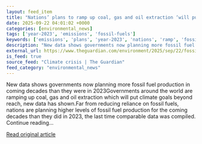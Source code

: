 ```yaml
---
layout: feed_item
title: "Nations’ plans to ramp up coal, gas and oil extraction ‘will put climate goals beyond reach’"
date: 2025-09-22 04:01:02 +0000
categories: [environmental_news]
tags: ['year-2023', 'emissions', 'fossil-fuels']
keywords: ['emissions', 'plans', 'year-2023', 'nations', 'ramp', 'fossil-fuels']
description: "New data shows governments now planning more fossil fuel production in coming decades than they were in 2023Governments around the world are ramping up coal,..."
external_url: https://www.theguardian.com/environment/2025/sep/22/fossil-fuels-coal-gas-oil-extraction-climate-goals-beyond-reach
is_feed: true
source_feed: "Climate crisis | The Guardian"
feed_category: "environmental_news"
---
```


New data shows governments now planning more fossil fuel production in coming decades than they were in 2023Governments around the world are ramping up coal, gas and oil extraction which will put climate goals beyond reach, new data has shown.Far from reducing reliance on fossil fuels, nations are planning higher levels of fossil fuel production for the coming decades than they did in 2023, the last time comparable data was compiled. Continue reading...

[Read original article](https://www.theguardian.com/environment/2025/sep/22/fossil-fuels-coal-gas-oil-extraction-climate-goals-beyond-reach)
